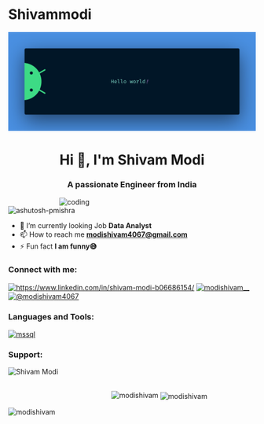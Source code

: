 # Shivammodi
![logo](https://github.com/Modishivam/shivammodi/blob/main/banner.png)

<h1 align="center">Hi 👋, I'm Shivam Modi</h1>
<h3 align="center">A passionate Engineer from India</h3>

<img align="right" alt="coding" width="400" src="https://cdn.dribbble.com/users/1292677/screenshots/6139167/avento.gif">



<p align="left"> <img src="https://komarev.com/ghpvc/?username=ashutosh-pmishra&label=Profile%20views&color=0e75b6&style=flat" alt="ashutosh-pmishra" /> </p>

- 🌱 I’m currently looking Job **Data Analyst**
- 📫 How to reach me **modishivam4067@gmail.com**
- ⚡ Fun fact **I am funny😅**



<h3 align="left">Connect with me:</h3>
<p align="left">
<a href="https://linkedin.com/in/https://www.linkedin.com/in/shivam-modi-b06686154/" target="blank"><img align="center" src="https://raw.githubusercontent.com/rahuldkjain/github-profile-readme-generator/master/src/images/icons/Social/linked-in-alt.svg" alt="https://www.linkedin.com/in/shivam-modi-b06686154/" height="30" width="40" /></a>
<a href="https://instagram.com/modishivam__" target="blank"><img align="center" src="https://raw.githubusercontent.com/rahuldkjain/github-profile-readme-generator/master/src/images/icons/Social/instagram.svg" alt="modishivam__" height="30" width="40" /></a>
<a href="https://www.hackerrank.com/@modishivam4067" target="blank"><img align="center" src="https://raw.githubusercontent.com/rahuldkjain/github-profile-readme-generator/master/src/images/icons/Social/hackerrank.svg" alt="@modishivam4067" height="30" width="40" /></a>
</p>

<h3 align="left,python, SQL">Languages and Tools:</h3>
<p align="left"> <a href="https://www.microsoft.com/en-us/sql-server" target="_blank" rel="noreferrer"> <img src="https://www.svgrepo.com/show/303229/microsoft-sql-server-logo.svg" alt="mssql" width="40" height="40"/> </a> </p>

<h3 align="left">Support:</h3>
<p><a href="https://www.buymeacoffee.com/Shivam Modi"> <img align="left" src="https://cdn.buymeacoffee.com/buttons/v2/default-yellow.png" height="50" width="210" alt="Shivam Modi" /></a></p><br><br>

<p><img align="left" src="https://github-readme-stats.vercel.app/api/top-langs?username=modishivam&show_icons=true&locale=en&layout=compact" alt="modishivam" /></p>

<p>&nbsp;<img align="center" src="https://github-readme-stats.vercel.app/api?username=modishivam&show_icons=true&locale=en" alt="modishivam" /></p>

<p><img align="center" src="https://github-readme-streak-stats.herokuapp.com/?user=modishivam&" alt="modishivam" /></p>
